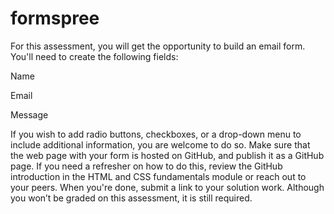 # formspree
For this assessment, you will get the opportunity to build an email form. You'll need to create the following fields:

Name

Email

Message

If you wish to add radio buttons, checkboxes, or a drop-down menu to include additional information, you are welcome to do so. Make sure that the web page with your form is hosted on GitHub, and publish it as a GitHub page. If you need a refresher on how to do this, review the GitHub introduction in the HTML and CSS fundamentals module or reach out to your peers. When you're done, submit a link to your solution work. Although you won’t be graded on this assessment, it is still required.
